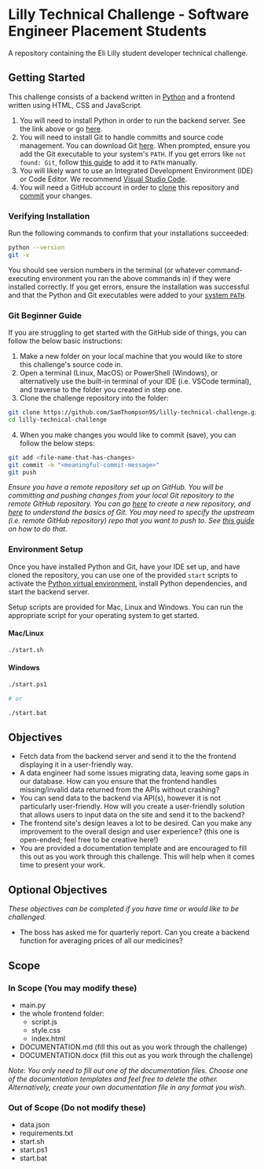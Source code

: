 # Lilly Technical Challenge - Software Engineer Placement Students
A repository containing the Eli Lilly student developer technical challenge.

## Getting Started
This challenge consists of a backend written in [Python](https://www.python.org/) and a frontend written using HTML, CSS and JavaScript.

1. You will need to install Python in order to run the backend server. See the link above or go [here](https://www.python.org/downloads/).
2. You will need to install Git to handle committs and source code management. You can download Git [here](https://git-scm.com/downloads). When prompted, ensure you add the Git executable to your system's `PATH`. If you get errors like `not found: Git`, follow [this guide](https://stackoverflow.com/questions/26620312/git-installing-git-in-path-with-github-client-for-windows) to add it to `PATH` manually.
3. You will likely want to use an Integrated Development Environment (IDE) or Code Editor. We recommend [Visual Studio Code](https://code.visualstudio.com/Download).
4. You will need a GitHub account in order to [clone](https://docs.github.com/en/repositories/creating-and-managing-repositories/cloning-a-repository) this repository and [commit](https://github.com/git-guides/git-commit) your changes.

### Verifying Installation
Run the following commands to confirm that your installations succeeded:
```bash
python --version
git -v
```
You should see version numbers in the terminal (or whatever command-executing environment you ran the above commands in) if they were installed correctly. If you get errors, ensure the installation was successful and that the Python and Git executables were added to your [system `PATH`](https://stackoverflow.com/questions/44272416/how-to-add-a-folder-to-path-environment-variable-in-windows-10-with-screensho).

### Git Beginner Guide

If you are struggling to get started with the GitHub side of things, you can follow the below basic instructions:

1. Make a new folder on your local machine that you would like to store this challenge's source code in.
2. Open a terminal (Linux, MacOS) or PowerShell (Windows), or alternatively use the built-in terminal of your IDE (i.e. VSCode terminal), and traverse to the folder you created in step one.
3. Clone the challenge repository into the folder:

```bash
git clone https://github.com/SamThompson95/lilly-technical-challenge.git
cd lilly-technical-challenge
```

4. When you make changes you would like to commit (save), you can follow the below steps:
```bash
git add <file-name-that-has-changes>
git commit -m "<meaningful-commit-message>"
git push
```
*Ensure you have a remote repository set up on GitHub. You will be committing and pushing changes from your local Git repository to the remote GitHub repository. You can go [here](https://github.com/new) to create a new repository, and [here](https://docs.github.com/en/get-started/using-git/about-git) to understand the basics of Git. You may need to specify the upstream (i.e. remote GitHub repository) repo that you want to push to. See [this guide](https://devopscube.com/set-git-upstream-respository-branch/) on how to do that.*

### Environment Setup
Once you have installed Python and Git, have your IDE set up, and have cloned the repository, you can use one of the provided `start` scripts to activate the [Python virtual environment](https://docs.python.org/3/library/venv.html), install Python dependencies, and start the backend server.

Setup scripts are provided for Mac, Linux and Windows. You can run the appropriate script for your operating system to get started.

#### Mac/Linux
```bash
./start.sh
```

#### Windows
```bash
./start.ps1

# or

./start.bat
```

## Objectives
- Fetch data from the backend server and send it to the the frontend displaying it in a user-friendly way.
- A data engineer had some issues migrating data, leaving some gaps in our database. How can you ensure that the frontend handles missing/invalid data returned from the APIs without crashing?
- You can send data to the backend via API(s), however it is not particularly user-friendly. How will you create a user-friendly solution that allows users to input data on the site and send it to the backend?
- The frontend site's design leaves a lot to be desired. Can you make any improvement to the overall design and user experience? (this one is open-ended; feel free to be creative here!)
- You are provided a documentation template and are encouraged to fill this out as you work through this challenge. This will help when it comes time to present your work.

## Optional Objectives
*These objectives can be completed if you have time or would like to be challenged.*
  
- The boss has asked me for quarterly report. Can you create a backend function for averaging prices of all our medicines?

## Scope

### In Scope (You may modify these)
- main.py
- the whole frontend folder:
    - script.js
    - style.css
    - index.html
- DOCUMENTATION.md (fill this out as you work through the challenge)
- DOCUMENTATION.docx (fill this out as you work through the challenge)

*Note: You only need to fill out one of the documentation files. Choose one of the documentation templates and feel free to delete the other. Alternatively, create your own documentation file in any format you wish.*

### Out of Scope (Do not modify these)
 - data.json
 - requirements.txt
 - start.sh
 - start.ps1
 - start.bat
